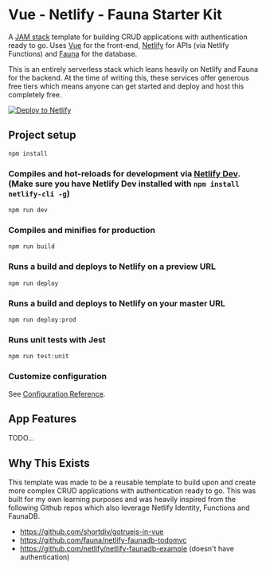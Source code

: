  # Vue - Netlify - Fauna Starter Kit

A [JAM stack](https://jamstack.org/) template for building CRUD applications with authentication ready to go. Uses [Vue](https://vuejs.org/) for the front-end, [Netlify](https://www.netlify.com/) for APIs (via Netlify Functions) and [Fauna](https://www.netlify.com/) for the database. 

This is an entirely serverless stack which leans heavily on Netlify and Fauna for the backend. At the time of writing this, these services offer generous free tiers which means anyone can get started and deploy and host this completely free.

[![Deploy to Netlify](https://www.netlify.com/img/deploy/button.svg)](https://app.netlify.com/start/deploy?repository=https://github.com/chiubaca/vue-netlify-fauna-starter-kit)

## Project setup
```
npm install
```

### Compiles and hot-reloads for development via [Netlify Dev](https://www.netlify.com/products/dev/). (Make sure you have Netlify Dev installed with `npm install netlify-cli -g`)

```
npm run dev
```

### Compiles and minifies for production
```
npm run build
```

### Runs a build and deploys to Netlify on a preview URL
```
npm run deploy
```

### Runs a build and deploys to Netlify on your master URL
```
npm run deploy:prod
```

### Runs unit tests with Jest
```
npm run test:unit
```

### Customize configuration
See [Configuration Reference](https://cli.vuejs.org/config/).

## App Features
TODO...

## Why This Exists

This template was made to be a reusable template to build upon and create more complex CRUD applications with authentication ready to go. This was built for my own learning purposes and was heavily inspired from the following Github repos which also leverage Netlify Identity, Functions and FaunaDB. 

- https://github.com/shortdiv/gotruejs-in-vue
- https://github.com/fauna/netlify-faunadb-todomvc
- https://github.com/netlify/netlify-faunadb-example (doesn't have authentication)